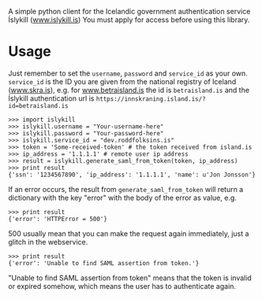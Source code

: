 A simple python client for the Icelandic government authentication service Íslykill (www.islykill.is)
You must apply for access before using this library.

Usage
=====

Just remember to set the `username`, `password` and `service_id` as your own.
`service_id` is the ID you are given from the national registry of Iceland (www.skra.is), e.g. for 
www.betraisland.is the id is `betraisland.is` and the Íslykill authentication url is 
`https://innskraning.island.is/?id=betraisland.is`

    >>> import islykill
    >>> islykill.username = "Your-username-here"
    >>> islykill.password = "Your-password-here"
    >>> islykill.service_id = "dev.roddfolksins.is"
    >>> token = 'Some-received-token' # the token received from island.is
    >>> ip_address = '1.1.1.1' # remote user ip address
    >>> result = islykill.generate_saml_from_token(token, ip_address)
    >>> print result
    {'ssn': '1234567890', 'ip_address': '1.1.1.1', 'name': u'Jon Jonsson'}

If an error occurs, the result from `generate_saml_from_token` will return a dictionary with the 
key "error" with the body of the error as value, e.g.

    >>> print result
    {'error': 'HTTPError = 500'}

500 usually mean that you can make the request again immediately, just a glitch in the
webservice.

    >>> print result
    {'error': 'Unable to find SAML assertion from token.'}

"Unable to find SAML assertion from token" means that the token is invalid or expired somehow, 
which means the user has to authenticate again.
